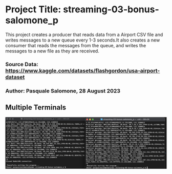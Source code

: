 # Project Title: streaming-03-bonus-salomone_p
This project creates a producer that reads data from a Airport CSV file and writes messages to a new queue every 1-3 seconds.It also creates a new consumer that reads the messages from the queue, and writes the messages to a new file as they are received.

### Source Data: https://www.kaggle.com/datasets/flashgordon/usa-airport-dataset
### Author: Pasquale Salomone, 28 August 2023



## Multiple Terminals

![Mac Example](bonus_screenshot.png)